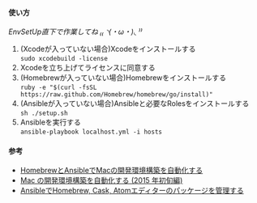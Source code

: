 #### 使い方
_EnvSetUp直下で作業してね ₍₍ ◝(・ω・)◟ ⁾⁾_  

1. (Xcodeが入っていない場合)Xcodeをインストールする  
    `sudo xcodebuild -license`  
1. Xcodeを立ち上げてライセンスに同意する  
1. (Homebrewが入っていない場合)Homebrewをインストールする  
    `ruby -e "$(curl -fsSL https://raw.github.com/Homebrew/homebrew/go/install)"`  
1. (Ansibleが入っていない場合)Ansibleと必要なRolesをインストールする  
    `sh ./setup.sh`  
1. Ansibleを実行する  
    `ansible-playbook localhost.yml -i hosts`  

#### 参考
* [HomebrewとAnsibleでMacの開発環境構築を自動化する](http://mawatari.jp/archives/mac-provisioning-by-homebrew-and-ansible)
* [Mac の開発環境構築を自動化する (2015 年初旬編)](http://t-wada.hatenablog.jp/entry/mac-provisioning-by-ansible)
* [AnsibleでHomebrew, Cask, Atomエディターのパッケージを管理する](http://qiita.com/hnakamur/items/1c27cf0df19fe57ec624)
